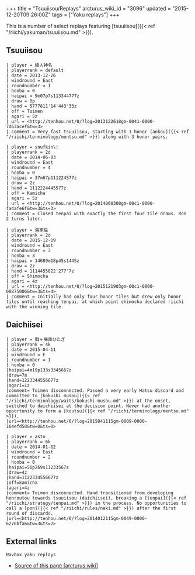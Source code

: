 +++
title = "Tsuuiisou/Replays"
arcturus_wiki_id = "3096"
updated = "2015-12-20T09:26:00Z"
tags = ["Yaku replays"]
+++

This is a number of select replays featuring
[tsuuiisou]({{< ref "/riichi/yakuman/tsuuiisou.md" >}}).

## Tsuuiisou

```Replay/Tenhou.net|
| player = 綾人神名
| playerrank = default
| date = 2013-12-26
| windround = East
| roundnumber = 1
| honba = 0
| haipai = 9m07p7s113344777z
| draw = 8p
| hand = 5777811'14'443'33z
| off = Toimen
| agari = 5z
| url = <http://tenhou.net/0/?log=2013122618gm-0041-0000-7d63acef&tw=3>
| comment = Very fast tsuuiisou, starting with 1 honor [ankou]({{< ref "/riichi/terminology/mentsu.md" >}}) along with 3 honor pairs.
```

```Replay/Tenhou.net|
| player = snufkin\!
| playerrank = 2d
| date = 2014-06-03
| windround = East
| roundnumber = 4
| honba = 0
| haipai = 37m67p111224577z
| draw = 2z
| hand = 1112224445577z
| off = Kamicha
| agari = 5z
| url = <http://tenhou.net/0/?log=2014060308gm-00c1-0000-fa4afe6f&tw=3&ts=3>
| comment = Closed tenpai with exactly the first four tile draws. Ron 2 turns later.
```

```Replay/Tenhou.net|
| player = 海家猫
| playerrank = 2d
| date = 2015-12-19
| windround = East
| roundnumber = 3
| honba = 3
| haipai = 14689m18p45s1445z
| draw = 2z
| hand = 1114455822'277'7z
| off = Shimocha
| agari = 4z
| url = <http://tenhou.net/0/?log=2015121903gm-00c1-0000-08875006&tw=3&ts=4>
| comment = Initially had only four honor tiles but drew only honor tiles until reaching tenpai, at which point shimocha declared riichi with the winning tile.
```

## Daichiisei

```replay/Tenhou.net
| player = 戰ヶ場原ひたぎ
| playerrank = 4k
| date = 2015-04-11
| windround = E
| roundnumber = 1
| honba = 0
|haipai=4m19p133s3345667z
|draw=7m
|hand=1223344556677z
|agari=1z
|comment= Toimen disconnected. Passed a very early Hatsu discard and committed to [kokushi musou]({{< ref "/riichi/terminology/waits/kokushi-musou.md" >}}) at the onset, switched to daichiisei at the decision point. Never had another opportunity to form a [koutsu]({{< ref "/riichi/terminology/mentsu.md" >}}).
|url=<http://tenhou.net/0/?log=2015041115gm-0009-0000-164efd58&tw=0&ts=0>
```

```replay/Tenhou.net
| player = asto
| playerrank = 6k
| date = 2014-01-12
| windround = East
| roundnumber = 2
| honba = 0
|haipai=56p269s11233567z
|draw=4z
|hand=1122334556677z
|off=kamicha
|agari=4z
|comment= Toimen disconnected. Hand transitioned from developing honroutou towards tsuuiisou (daichiisei), breaking a [tenpai]({{< ref "/riichi/strategy/tenpai.md" >}}) in the process. No opportunities to call a [pon]({{< ref "/riichi/rules/naki.md" >}}) after the first round of discards.
|url=<http://tenhou.net/0/?log=2014012115gm-0049-0000-6270bfa6&tw=3&ts=2>
```

## External links

`Navbox yaku replays`

- [Source of this page [arcturus wiki]](http://arcturus.su/wiki/Tsuuiisou/Replays)
